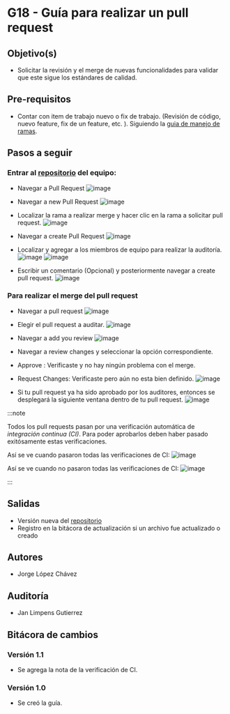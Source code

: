 # G18 - Guía para realizar un pull request

## Objetivo(s)

* Solicitar la revisión y el merge de nuevas funcionalidades para validar que este sigue los estándares de calidad.


## Pre-requisitos

* Contar con item de trabajo nuevo o fix de trabajo. (Revisión de código, nuevo feature, fix de un feature, etc. ). Siguiendo la [guia de manejo de ramas](https://taro-it.github.io/docs/guias/G12-guia-para-manejo-de-ramas).


## Pasos a seguir

### Entrar al [repositorio](https://github.com/Taro-IT/docs) del equipo:

* Navegar a Pull Request
![image](../../static/img/guias/G21/1.png)

* Navegar a new Pull Request
![image](../../static/img/guias/G21/2.png)

* Localizar la rama a realizar merge y hacer clic en la rama a solicitar pull request.
![image](../../static/img/guias/G21/3.png)

* Navegar a create Pull Request
![image](../../static/img/guias/G21/4.png)

* Localizar y agregar a los miembros de equipo para realizar la auditoría.
![image](../../static/img/guias/G21/6.png)
![image](../../static/img/guias/G21/7.png)

* Escribir un comentario (Opcional) y posteriormente navegar a create pull request.
![image](../../static/img/guias/G21/8.png)

### Para realizar el merge del pull request
* Navegar a pull request
![image](../../static/img/guias/G21/1.png)

* Elegir el pull request a auditar.
![image](../../static/img/guias/G21/11.png)

* Navegar a add you review
![image](../../static/img/guias/G21/12.png)

* Navegar a review changes y seleccionar la opción correspondiente.
* Approve : Verificaste y no hay ningún problema con el merge.
* Request Changes: Verificaste pero aún no esta bien definido.
![image](../../static/img/guias/G21/13.png)

* Si tu pull request ya ha sido aprobado por los auditores, entonces se desplegará la siguiente ventana dentro de tu pull request.
![image](../../static/img/guias/G21/10.png)

:::note

Todos los pull requests pasan por una verificación automática de _integración continua (CI)_. Para poder aprobarlos deben haber pasado exitósamente estas verificaciones.

Así se ve cuando pasaron todas las verificaciones de CI:
![image](../../static/img/guias/G18/ci-success.png)

Así se ve cuando no pasaron todas las verificaciones de CI:
![image](../../static/img/guias/G18/ci-fail.png)

:::

## Salidas
* Versión nueva del [repositorio](https://github.com/Taro-IT/docs)
* Registro en la bitácora de actualización si un archivo fue actualizado o creado

## Autores
- Jorge López Chávez

## Auditoría
- Jan Limpens Gutierrez

## Bitácora de cambios

### Versión 1.1
- Se agrega la nota de la verificación de CI.
### Versión 1.0
  - Se creó la guía.
